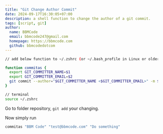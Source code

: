 ```yaml
---
title: "Git Change Author Commit"
date: 2024-09-17T16:30:05+07:00
description: a shell function to change the author of a git commit.
tags: [script, git]
author:
  name: BBMCode
  email: bbmcode247@gmail.com
  homepage: https://bbmcode.com
  github: bbmcodedotcom
---
```


```sh
// add below function to ~/.zshrc (or ~/.bash_profile in Linux or older version Macos )

function commitas {
  export GIT_COMMITTER_NAME=$1
  export GIT_COMMITTER_EMAIL=$2
  git commit --author="$GIT_COMMITTER_NAME <$GIT_COMMITTER_EMAIL>" -m $3
}

// terminal
source ~/.zshrc

```

Go to folder repository, `git add` your changing.

Now simply run
```sh
commitas "BBM Code" "test@bbmcode.com" "Do something"
```
